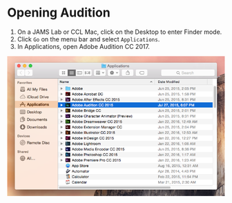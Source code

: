 # Opening Audition

1. On a JAMS Lab or CCL Mac, click on the Desktop to enter Finder mode.
2. Click `Go` on the menu bar and select `Applications`.
3. In Applications, open Adobe Audition CC 2017. 

![Opening Adobe Audition CC 2015.](/assets/opening-audition.png)

